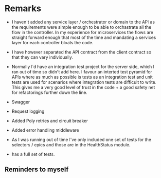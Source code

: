 # Remarks

* I haven't added any service layer / orchestrator or domain to the API as the requirements were simple enough to be able to orchastrate all the flow in the controller. In my experience for microservices the flows are straight forward enough that most of the time and mandating a services layer for each controller bloats the code.

* I have however separated the API contract from the client contract so that they can vary individually.

* Normally I'd have an integration test project for the server side, which I ran out of time so didn't add here. I favour an interted test pyramid for APIs where as much as possible is tests as an integration test and unit tests are used for scenarios where integration tests are difficult to write. This gives me a very good level of trust in the code + a good safety net for refactorings further down the line.

* Swagger

* Request logging

* Added Poly retries and circuit breaker

* Added error handling middleware

* As I was running out of time I've only included one set of tests for the selectors / epics and those are in the HealthStatus module.

* <CountriesList /> has a full set of tests.

## Reminders to myself
